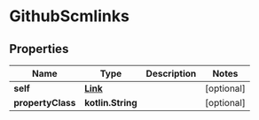 
# GithubScmlinks

## Properties
Name | Type | Description | Notes
------------ | ------------- | ------------- | -------------
**self** | [**Link**](Link.md) |  |  [optional]
**propertyClass** | **kotlin.String** |  |  [optional]



